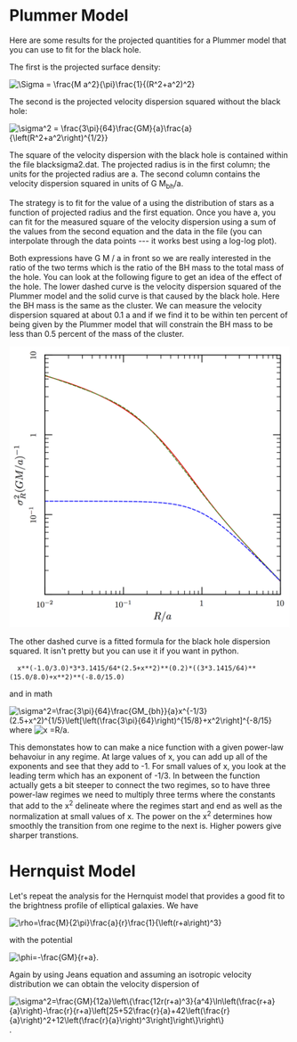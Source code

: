 # Plummer Model

Here are some results for the projected quantities for a Plummer model that you can use to fit for the black hole.

The first is the projected surface density:

<img src="https://latex.codecogs.com/gif.latex?\Sigma&space;=&space;\frac{M%20a^2}{\pi}\frac{1}{(R^2+a^2)^2}" title="\Sigma = \frac{M a^2}{\pi}\frac{1}{(R^2+a^2)^2}"/>

The second is the projected velocity dispersion squared without the black hole:

<img src="https://latex.codecogs.com/gif.latex?\sigma^2=\frac{3\pi}{64}\frac{GM}{a}\frac{a}{\left(R^2+a^2\right)^{1/2}}" title="\sigma^2 = \frac{3\pi}{64}\frac{GM}{a}\frac{a}{\left(R^2+a^2\right)^{1/2}}"/>

The square of the velocity dispersion with the black hole is contained within the file blacksigma2.dat. The projected radius is in the first column; the units for the projected radius are a.  The second column contains the velocity dispersion squared in units of G M<sub>bh</sub>/a.

The strategy is to fit for the value of a using the distribution of stars as a function of projected radius and the first equation.  Once you have a, you can fit for the measured square of the velocity dispersion using a sum of the values from the second equation and the data in the file (you can interpolate through the data points --- it works best using a log-log plot).

Both expressions have G M / a in front so we are really interested in the ratio of the two terms which is the ratio of the BH mass to the total mass of the hole.  You can look at the following figure to get an idea of the effect of the hole.  The lower dashed curve is the velocity dispersion squared of the Plummer model and the solid curve is that caused by the black hole.  Here the BH mass is the same as the cluster.  We can measure the velocity dispersion squared at about 0.1 a and if we find it to be within ten percent of being given by the Plummer model that will constrain the BH mass to be less than 0.5 percent of the mass of the cluster. 

![velocity variance as a function of projected radius](blackhole.png)

The other dashed curve is a fitted formula for the black hole dispersion squared.  It isn't pretty but you can use it if you want in python.
```
  x**(-1.0/3.0)*3*3.1415/64*(2.5+x**2)**(0.2)*((3*3.1415/64)**(15.0/8.0)+x**2)**(-8.0/15.0) 
```
and in math

<img src="https://latex.codecogs.com/gif.latex?\sigma^2=\frac{3\pi}{64}\frac{GM_{bh}}{a}x^{-1/3}\left(\frac{5}{2}+x^2\right)^{1/5}\left[\left(\frac{3\pi}{64}\right)^{15/8}+x^2\right]^{-8/15}" title="\sigma^2=\frac{3\pi}{64}\frac{GM_{bh}}{a}x^{-1/3}(2.5+x^2)^{1/5}\left[\left(\frac{3\pi}{64}\right)^{15/8}+x^2\right]^{-8/15}"/> where <img src="https://latex.codecogs.com/gif.latex?x=R/a" title="x =R/a"/>.

This demonstates how to can make a nice function with a given power-law behavoiur in any regime.  At large values of x, you can add up all of the exponents and see that they add to -1.  For small values of x, you look at the leading term which has an exponent of -1/3.  In between the function actually gets a bit steeper to connect the two regimes, so to have three power-law regimes we need to multiply three terms where the constants that add to the x<sup>2</sup> delineate where the regimes start and end as well as the normalization at small values of x.   The power on the x<sup>2</sup> determines how smoothly the transition from one regime to the next is.  Higher powers give sharper transtions.


# Hernquist Model

Let's repeat the analysis for the Hernquist model that provides a good fit to the brightness profile of elliptical galaxies.  We have

<img src="https://latex.codecogs.com/gif.latex?\rho=\frac{M}{2\pi}\frac{a}{r}\frac{1}{\left(r+a\right)^3}" title="\rho=\frac{M}{2\pi}\frac{a}{r}\frac{1}{\left(r+a\right)^3}"/>

with the potential

<img src="https://latex.codecogs.com/gif.latex?\phi=-\frac{GM}{r+a}" title="\phi=-\frac{GM}{r+a}"/>.

Again by using Jeans equation and assuming an isotropic velocity distribution we can obtain the velocity dispersion of

<img src="https://latex.codecogs.com/gif.latex?\sigma^2=\frac{GM}{12a}\left\{\frac{12r(r+a)^3}{a^4}\ln\left(\frac{r+a}{a}\right)-\frac{r}{r+a}\left[25+52\frac{r}{a}+42\left(\frac{r}{a}\right)^2+12\left(\frac{r}{a}\right)^3\right]\right\}" title="\sigma^2=\frac{GM}{12a}\left\{\frac{12r(r+a)^3}{a^4}\ln\left(\frac{r+a}{a}\right)-\frac{r}{r+a}\left[25+52\frac{r}{a}+42\left(\frac{r}{a}\right)^2+12\left(\frac{r}{a}\right)^3\right]\right\}\right\}"/>.

